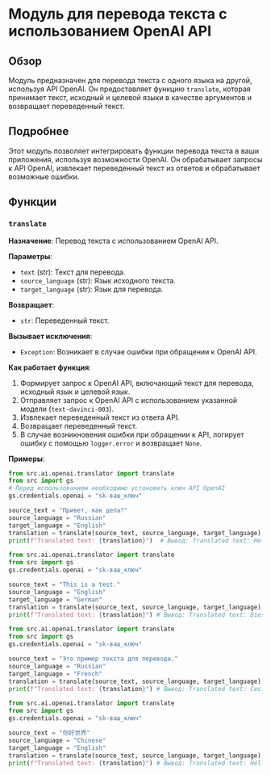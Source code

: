# Модуль для перевода текста с использованием OpenAI API

## Обзор

Модуль предназначен для перевода текста с одного языка на другой, используя API OpenAI. Он предоставляет функцию `translate`, которая принимает текст, исходный и целевой языки в качестве аргументов и возвращает переведенный текст.

## Подробнее

Этот модуль позволяет интегрировать функции перевода текста в ваши приложения, используя возможности OpenAI. Он обрабатывает запросы к API OpenAI, извлекает переведенный текст из ответов и обрабатывает возможные ошибки.

## Функции

### `translate`

**Назначение**: Перевод текста с использованием OpenAI API.

**Параметры**:
- `text` (str): Текст для перевода.
- `source_language` (str): Язык исходного текста.
- `target_language` (str): Язык для перевода.

**Возвращает**:
- `str`: Переведенный текст.

**Вызывает исключения**:
- `Exception`: Возникает в случае ошибки при обращении к OpenAI API.

**Как работает функция**:

1.  Формирует запрос к OpenAI API, включающий текст для перевода, исходный язык и целевой язык.
2.  Отправляет запрос к OpenAI API с использованием указанной модели (`text-davinci-003`).
3.  Извлекает переведенный текст из ответа API.
4.  Возвращает переведенный текст.
5.  В случае возникновения ошибки при обращении к API, логирует ошибку с помощью `logger.error` и возвращает `None`.

**Примеры**:

```python
from src.ai.openai.translator import translate
from src import gs
# Перед использованием необходимо установить ключ API OpenAI
gs.credentials.openai = "sk-ваш_ключ"

source_text = "Привет, как дела?"
source_language = "Russian"
target_language = "English"
translation = translate(source_text, source_language, target_language)
print(f"Translated text: {translation}")  # Вывод: Translated text: Hello, how are you?
```
```python
from src.ai.openai.translator import translate
from src import gs
gs.credentials.openai = "sk-ваш_ключ"

source_text = "This is a test."
source_language = "English"
target_language = "German"
translation = translate(source_text, source_language, target_language)
print(f"Translated text: {translation}") # Вывод: Translated text: Dies ist ein Test.
```
```python
from src.ai.openai.translator import translate
from src import gs
gs.credentials.openai = "sk-ваш_ключ"

source_text = "Это пример текста для перевода."
source_language = "Russian"
target_language = "French"
translation = translate(source_text, source_language, target_language)
print(f"Translated text: {translation}") # Вывод: Translated text: Ceci est un exemple de texte à traduire.
```
```python
from src.ai.openai.translator import translate
from src import gs
gs.credentials.openai = "sk-ваш_ключ"

source_text = "你好世界"
source_language = "Chinese"
target_language = "English"
translation = translate(source_text, source_language, target_language)
print(f"Translated text: {translation}") # Вывод: Translated text: Hello World